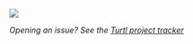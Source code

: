 ![](https://pbs.twimg.com/media/Bx4X9zCCAAEf0sH.png)

_Opening an issue? See the [Turtl project tracker](https://github.com/turtl/project-tracker/issues)_

